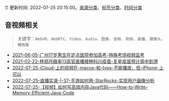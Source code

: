 :alarm_clock: 更新时间: 2022-07-25 20:15:00。[来源分类](../README.md)、[标签分类](../TAGS.md)、[时间分类](../TIMELINE.md)

## 音视频相关


> 关键字：`WebVR`、`WebRTC`、`Video`、`Audio`、`图像`、`音频`、`视频`、`直播`、`摄像头`、`播放器`



- [2021-06-05-广州17岁男生在定点医院参加高考-特殊考场视频监考](https://m.caixin.com/m/2021-06-05/101723418.html) 
- [2021-02-22-林郑月娥率13高官直播接种科兴疫苗-复星疫苗预计周中到港](https://m.caixin.com/m/2021-02-22/101665724.html) 
- [2022-07-25-iCloud-上的视频在-macos-和-tvos-不能播放，但-iPhone-上可以](https://www.v2ex.com/t/868632) 
- [2022-07-25-直播实录-|-37-手游如何用-StarRocks-实现用户画像分析](https://toutiao.io/k/y838k3r) 
- [2022-07-25-【视频】如何写高效内存Java代码——How-to-Write-Memory-Efficient-Java-Code](https://toutiao.io/k/gi4sphc) 